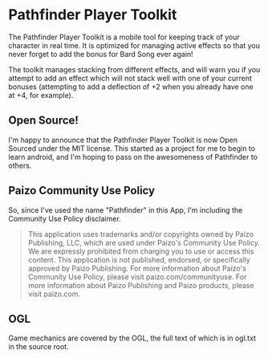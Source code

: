 # Pathfinder Player Toolkit

The Pathfinder Player Toolkit is a mobile tool for keeping track of your character in real time. It is optimized for managing active effects so that you never forget to add the bonus for Bard Song ever again!

The toolkit manages stacking from different effects, and will warn you if you attempt to add an effect which will not stack well with one of your current bonuses (attempting to add a deflection of +2 when you already have one at +4, for example).

## Open Source!

I'm happy to announce that the Pathfinder Player Toolkit is now Open Sourced under the MIT license. This started as a project for me to begin to learn android, and I'm hoping to pass on the awesomeness of Pathfinder to others.

## Paizo Community Use Policy

So, since I've used the name "Pathfinder" in this App, I'm including the Community Use Policy disclaimer.

> This application uses trademarks and/or copyrights owned by Paizo Publishing, LLC, which are used under Paizo's Community Use Policy. We are expressly prohibited from charging you to use or access this content. This application is not published, endorsed, or specifically approved by Paizo Publishing. For more information about Paizo's Community Use Policy, please visit paizo.com/communityuse. For more information about Paizo Publishing and Paizo products, please visit paizo.com.

## OGL

Game mechanics are covered by the OGL, the full text of which is in ogl.txt in the source root.